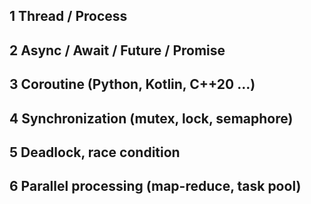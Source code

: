 ## 1 Thread / Process
## 2 Async / Await / Future / Promise
## 3 Coroutine (Python, Kotlin, C++20 …)
## 4 Synchronization (mutex, lock, semaphore)
## 5 Deadlock, race condition
## 6 Parallel processing (map-reduce, task pool)